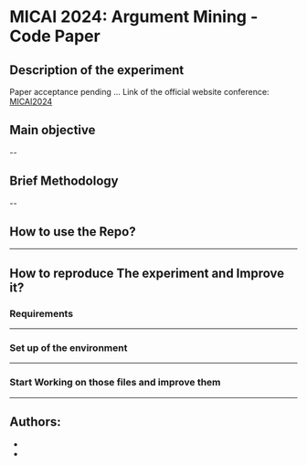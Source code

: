 
# MICAI 2024: Argument Mining - Code Paper 
## Description of the experiment
Paper acceptance pending ...
Link of the official website conference: [MICAI2024](http://www.micai.org/2024/)


## Main objective
--

## Brief Methodology
--


## How to use the Repo?
---

## How to reproduce The experiment and Improve it?
### Requirements
---

### Set up of the environment
---

### Start Working on those files and improve them
---

## Authors:
-
-  
